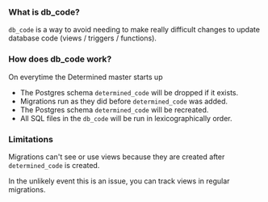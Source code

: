 ### What is db_code?

```db_code``` is a way to avoid needing to make really difficult changes to update database code (views / triggers / functions).

### How does db_code work?

On everytime the Determined master starts up

- The Postgres schema ```determined_code``` will be dropped if it exists.
- Migrations run as they did before ```determined_code``` was added.
- The Postgres schema ```determined_code``` will be recreated.
- All SQL files in the ``db_code`` will be run in lexicographically order.

### Limitations

Migrations can't see or use views because they are created after ```determined_code``` is created.

In the unlikely event this is an issue, you can track views in regular migrations.